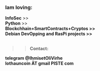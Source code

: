 <h3>Iam loving:</h3>
<b>InfoSec</b> >><br> <b>Python</b> >><br> <b>Blockchhain+SmartContracts+Cryptos >><br> <b>Debian DevOpping and RasPi projects</b> >><br>


<br>

>>Contact:
 
<b>telegram</b> @IhmisetOliVirhe<br>
lothauncoin ÄT gmail PISTE com



